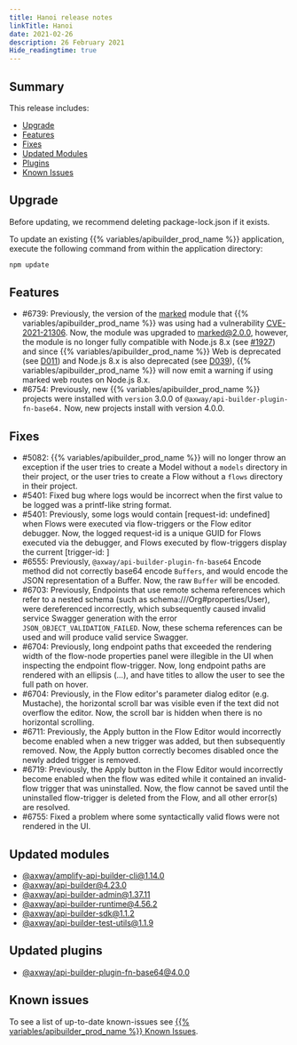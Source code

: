```yaml
---
title: Hanoi release notes
linkTitle: Hanoi
date: 2021-02-26
description: 26 February 2021
Hide_readingtime: true
---
```


## Summary

This release includes:

* [Upgrade](#upgrade)
* [Features](#features)
* [Fixes](#fixes)
* [Updated Modules](#updated-modules)
* [Plugins](#updated-plugins)
* [Known Issues](#known-issues)

## Upgrade

Before updating, we recommend deleting package-lock.json if it exists.

To update an existing {{% variables/apibuilder_prod_name %}} application, execute the following command from within the application directory:

```bash
npm update
```

## Features

* #6739: Previously, the version of the [marked](https://www.npmjs.com/package/marked) module that {{% variables/apibuilder_prod_name %}} was using had a vulnerability [CVE-2021-21306](https://nvd.nist.gov/vuln/detail/CVE-2021-21306). Now, the module was upgraded to marked@2.0.0, however, the module is no longer fully compatible with Node.js 8.x (see [#1927](https://github.com/markedjs/marked/issues/1927)) and since {{% variables/apibuilder_prod_name %}} Web is deprecated (see [D011](/docs/deprecations/#D011APIBuilderWeb%5BD011%5DAPIBuilderWeb)) and Node.js 8.x is also deprecated (see [D039](/docs/deprecations/#D039%5BD039%5DUnmaintainedNode.jsversions)), {{% variables/apibuilder_prod_name %}} will now emit a warning if using marked web routes on Node.js 8.x.
* #6754: Previously, new {{% variables/apibuilder_prod_name %}} projects were installed with `version` 3.0.0 of `@axway/api-builder-plugin-fn-base64.` Now, new projects install with version 4.0.0.

## Fixes

* #5082: {{% variables/apibuilder_prod_name %}} will no longer throw an exception if the user tries to create a Model without a `models` directory in their project, or the user tries to create a Flow without a `flows` directory in their project.
* #5401: Fixed bug where logs would be incorrect when the first value to be logged was a printf-like string format.
* #5401: Previously, some logs would contain \[request-id: undefined\] when Flows were executed via flow-triggers or the Flow editor debugger. Now, the logged request-id is a unique GUID for Flows executed via the debugger, and Flows executed by flow-triggers display the current \[trigger-id: \]
* #6555: Previously, `@axway/api-builder-plugin-fn-base64` Encode method did not correctly base64 encode `Buffers`, and would encode the JSON representation of a Buffer. Now, the raw `Buffer` will be encoded.
* #6703: Previously, Endpoints that use remote schema references which refer to a nested schema (such as schema:///Org#properties/User), were dereferenced incorrectly, which subsequently caused invalid service Swagger generation with the error `JSON_OBJECT_VALIDATION_FAILED`. Now, these schema references can be used and will produce valid service Swagger.
* #6704: Previously, long endpoint paths that exceeded the rendering width of the flow-node properties panel were illegible in the UI when inspecting the endpoint flow-trigger. Now, long endpoint paths are rendered with an ellipsis (...), and have titles to allow the user to see the full path on hover.
* #6704: Previously, in the Flow editor's parameter dialog editor (e.g. Mustache), the horizontal scroll bar was visible even if the text did not overflow the editor. Now, the scroll bar is hidden when there is no horizontal scrolling.
* #6711: Previously, the Apply button in the Flow Editor would incorrectly become enabled when a new trigger was added, but then subsequently removed. Now, the Apply button correctly becomes disabled once the newly added trigger is removed.
* #6719: Previously, the Apply button in the Flow Editor would incorrectly become enabled when the flow was edited while it contained an invalid-flow trigger that was uninstalled. Now, the flow cannot be saved until the uninstalled flow-trigger is deleted from the Flow, and all other error(s) are resolved.
* #6755: Fixed a problem where some syntactically valid flows were not rendered in the UI.

## Updated modules

* [@axway/amplify-api-builder-cli@1.14.0](https://www.npmjs.com/package/@axway/amplify-api-builder-cli/v/1.14.0)
* [@axway/api-builder@4.23.0](https://www.npmjs.com/package/@axway/api-builder/v/4.23.0)
* [@axway/api-builder-admin@1.37.11](https://www.npmjs.com/package/@axway/api-builder-admin/v/1.37.11)
* [@axway/api-builder-runtime@4.56.2](https://www.npmjs.com/package/@axway/api-builder-runtime/v/4.56.2)
* [@axway/api-builder-sdk@1.1.2](https://www.npmjs.com/package/@axway/api-builder-sdk/v/1.1.2)
* [@axway/api-builder-test-utils@1.1.9](https://www.npmjs.com/package/@axway/api-builder-test-utils/v/1.1.9)

## Updated plugins

* [@axway/api-builder-plugin-fn-base64@4.0.0](https://www.npmjs.com/package/@axway/api-builder-plugin-fn-base64/v/4.0.0)

## Known issues

To see a list of up-to-date known-issues see [{{% variables/apibuilder_prod_name %}} Known Issues](/docs/known_issues/).
